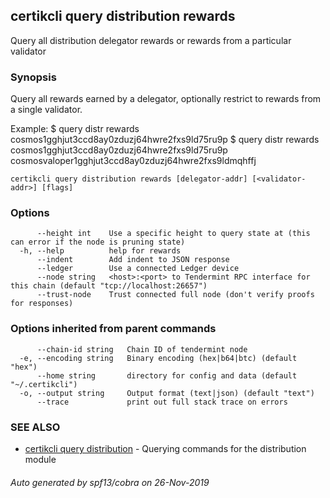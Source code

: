 ## certikcli query distribution rewards

Query all distribution delegator rewards or rewards from a particular validator

### Synopsis

Query all rewards earned by a delegator, optionally restrict to rewards from a single validator.

Example:
$ <appcli> query distr rewards cosmos1gghjut3ccd8ay0zduzj64hwre2fxs9ld75ru9p
$ <appcli> query distr rewards cosmos1gghjut3ccd8ay0zduzj64hwre2fxs9ld75ru9p cosmosvaloper1gghjut3ccd8ay0zduzj64hwre2fxs9ldmqhffj

```
certikcli query distribution rewards [delegator-addr] [<validator-addr>] [flags]
```

### Options

```
      --height int    Use a specific height to query state at (this can error if the node is pruning state)
  -h, --help          help for rewards
      --indent        Add indent to JSON response
      --ledger        Use a connected Ledger device
      --node string   <host>:<port> to Tendermint RPC interface for this chain (default "tcp://localhost:26657")
      --trust-node    Trust connected full node (don't verify proofs for responses)
```

### Options inherited from parent commands

```
      --chain-id string   Chain ID of tendermint node
  -e, --encoding string   Binary encoding (hex|b64|btc) (default "hex")
      --home string       directory for config and data (default "~/.certikcli")
  -o, --output string     Output format (text|json) (default "text")
      --trace             print out full stack trace on errors
```

### SEE ALSO

* [certikcli query distribution](certikcli_query_distribution.md)	 - Querying commands for the distribution module

###### Auto generated by spf13/cobra on 26-Nov-2019
